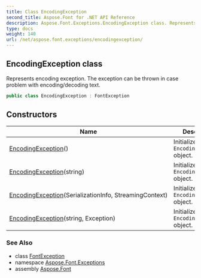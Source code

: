```yaml
---
title: Class EncodingException
second_title: Aspose.Font for .NET API Reference
description: Aspose.Font.Exceptions.EncodingException class. Represents encoding exception. The exception can be thrown in case problem with encoding/decoding text
type: docs
weight: 140
url: /net/aspose.font.exceptions/encodingexception/
---
```

## EncodingException class

Represents encoding exception. The exception can be thrown in case problem with encoding/decoding text.

```csharp
public class EncodingException : FontException
```

## Constructors

| Name | Description |
| --- | --- |
| [EncodingException](encodingexception/#constructor)() | Initializes new `EncodingException` object. |
| [EncodingException](encodingexception/#constructor_2)(string) | Initializes new `EncodingException` object. |
| [EncodingException](encodingexception/#constructor_1)(SerializationInfo, StreamingContext) | Initializes new `EncodingException` object. |
| [EncodingException](encodingexception/#constructor_3)(string, Exception) | Initializes new `EncodingException` object. |

### See Also

* class [FontException](../fontexception/)
* namespace [Aspose.Font.Exceptions](../../aspose.font.exceptions/)
* assembly [Aspose.Font](../../)


